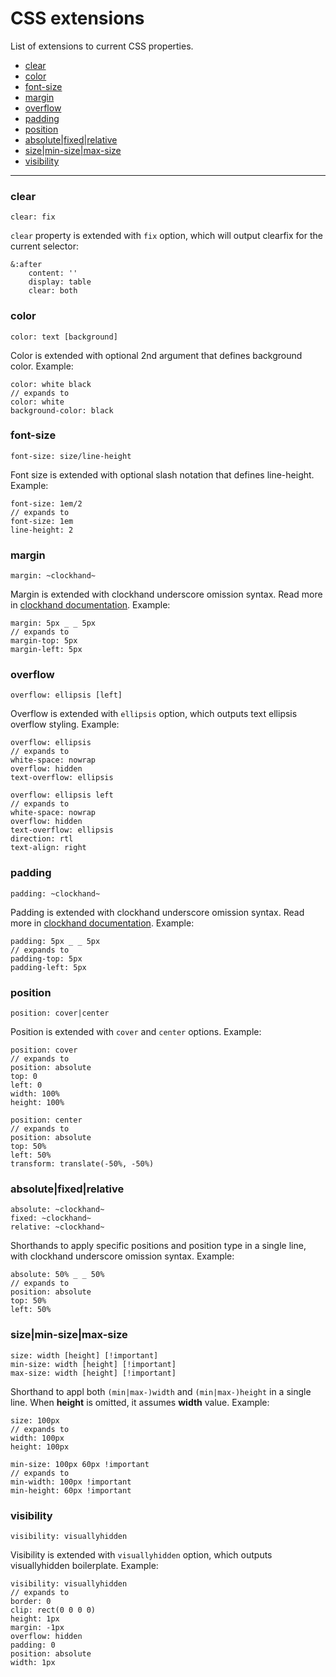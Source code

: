 # CSS extensions

List of extensions to current CSS properties.

- [clear](#clear)
- [color](#color)
- [font-size](#font-size)
- [margin](#margin)
- [overflow](#overflow)
- [padding](#padding)
- [position](#position)
- [absolute|fixed|relative](#absolute|fixed|relative)
- [size|min-size|max-size](#sizemin-sizemax-size)
- [visibility](#visibility)

---

### clear

```styl
clear: fix
```

`clear` property is extended with `fix` option, which will output clearfix for the current selector:

```styl
&:after
	content: ''
	display: table
	clear: both
```

### color

```styl
color: text [background]
```

Color is extended with optional 2nd argument that defines background color. Example:

```styl
color: white black
// expands to
color: white
background-color: black
```

### font-size

```styl
font-size: size/line-height
```

Font size is extended with optional slash notation that defines line-height. Example:

```styl
font-size: 1em/2
// expands to
font-size: 1em
line-height: 2
```

### margin

```styl
margin: ~clockhand~
```

Margin is extended with clockhand underscore omission syntax. Read more in [clockhand documentation](utilities.md#clockhand). Example:

```styl
margin: 5px _ _ 5px
// expands to
margin-top: 5px
margin-left: 5px
```

### overflow

```styl
overflow: ellipsis [left]
```

Overflow is extended with `ellipsis` option, which outputs text ellipsis overflow styling. Example:

```styl
overflow: ellipsis
// expands to
white-space: nowrap
overflow: hidden
text-overflow: ellipsis
```

```styl
overflow: ellipsis left
// expands to
white-space: nowrap
overflow: hidden
text-overflow: ellipsis
direction: rtl
text-align: right
```

### padding

```styl
padding: ~clockhand~
```

Padding is extended with clockhand underscore omission syntax. Read more in [clockhand documentation](utilities.md#clockhand). Example:

```styl
padding: 5px _ _ 5px
// expands to
padding-top: 5px
padding-left: 5px
```

### position

```styl
position: cover|center
```

Position is extended with `cover` and `center` options. Example:

```styl
position: cover
// expands to
position: absolute
top: 0
left: 0
width: 100%
height: 100%
```

```styl
position: center
// expands to
position: absolute
top: 50%
left: 50%
transform: translate(-50%, -50%)
```

### absolute|fixed|relative

```styl
absolute: ~clockhand~
fixed: ~clockhand~
relative: ~clockhand~
```

Shorthands to apply specific positions and position type in a single line, with clockhand underscore omission syntax. Example:

```styl
absolute: 50% _ _ 50%
// expands to
position: absolute
top: 50%
left: 50%
```

### size|min-size|max-size

```styl
size: width [height] [!important]
min-size: width [height] [!important]
max-size: width [height] [!important]
```

Shorthand to appl both `(min|max-)width` and `(min|max-)height` in a single line. When **height** is omitted, it assumes **width** value.  Example:

```styl
size: 100px
// expands to
width: 100px
height: 100px
```

```styl
min-size: 100px 60px !important
// expands to
min-width: 100px !important
min-height: 60px !important
```

### visibility

```styl
visibility: visuallyhidden
```

Visibility is extended with `visuallyhidden` option, which outputs visuallyhidden boilerplate. Example:

```styl
visibility: visuallyhidden
// expands to
border: 0
clip: rect(0 0 0 0)
height: 1px
margin: -1px
overflow: hidden
padding: 0
position: absolute
width: 1px
```